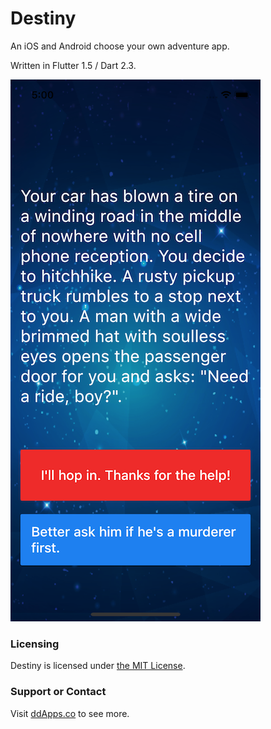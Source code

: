# Destiny
An iOS and Android choose your own adventure app. 

Written in Flutter 1.5 / Dart 2.3.

![](art/screenshot/destiny-04.png?raw=true) 

### Licensing
Destiny is licensed under [the MIT License](LICENSE).

### Support or Contact
Visit [ddApps.co](http://ddapps.co) to see more.
